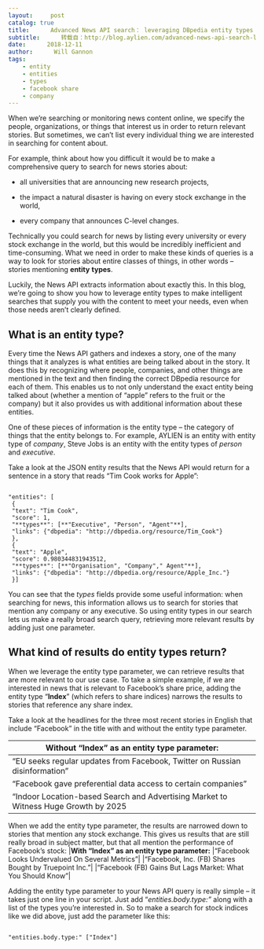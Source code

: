 ```yaml
---
layout:     post
catalog: true
title:      Advanced News API search： leveraging DBpedia entity types
subtitle:      转载自：http://blog.aylien.com/advanced-news-api-search-leveraging-dbpedia-entity-types/
date:      2018-12-11
author:      Will Gannon
tags:
    - entity
    - entities
    - types
    - facebook share
    - company
---
```


When we’re searching or monitoring news content online, we specify the people, organizations, or things that interest us in order to return relevant stories. But sometimes, we can’t list every individual thing we are interested in searching for content about.

For example, think about how you difficult it would be to make a comprehensive query to search for news stories about:

- all universities that are announcing new research projects,

- the impact a natural disaster is having on every stock exchange in the world,

- every company that announces C-level changes.


Technically you could search for news by listing every university or every stock exchange in the world, but this would be incredibly inefficient and time-consuming. What we need in order to make these kinds of queries is a way to look for stories about entire classes of things, in other words – stories mentioning **entity** **types**.

Luckily, the News API extracts information about exactly this. In this blog, we’re going to show you how to leverage entity types to make intelligent searches that supply you with the content to meet your needs, even when those needs aren’t clearly defined.

## What is an entity type?

Every time the News API gathers and indexes a story, one of the many things that it analyzes is what entities are being talked about in the story. It does this by recognizing where people, companies, and other things are mentioned in the text and then finding the correct DBpedia resource for each of them. This enables us to not only understand the exact entity being talked about (whether a mention of “apple” refers to the fruit or the company) but it also provides us with additional information about these entities.

One of these pieces of information is the entity type – the category of things that the entity belongs to. For example, AYLIEN is an entity with entity type of *company*, Steve Jobs is an entity with the entity types of *person* and *executive*.

Take a look at the JSON entity results that the News API would return for a sentence in a story that reads “Tim Cook works for Apple”:

```

"entities": [
 {
 "text": "Tim Cook",
 "score": 1,
 "**types**": [**"Executive", "Person", "Agent"**],
 "links": {"dbpedia": "http://dbpedia.org/resource/Tim_Cook"}
 },
 {
 "text": "Apple",
 "score": 0.980344831943512,
 "**types**": [**"Organisation", "Company"," Agent"**],
 "links": {"dbpedia": "http://dbpedia.org/resource/Apple_Inc."}
 }]

```

You can see that the *types* fields provide some useful information: when searching for news, this information allows us to search for stories that mention any company or any executive. So using entity types in our search lets us make a really broad search query, retrieving more relevant results by adding just one parameter.

## What kind of results do entity types return?

When we leverage the entity type parameter, we can retrieve results that are more relevant to our use case. To take a simple example, if we are interested in news that is relevant to Facebook’s share price, adding the entity type “**Index**” (which refers to share indices) narrows the results to stories that reference any share index.

Take a look at the headlines for the three most recent stories in English that include “Facebook” in the title with and without the entity type parameter.

|**Without “Index” as an entity type parameter:**
|------
|“EU seeks regular updates from Facebook, Twitter on Russian disinformation”|
|“Facebook gave preferential data access to certain companies”|
|“Indoor Location-based Search and Advertising Market to Witness Huge Growth by 2025 | Google, Cisco, Facebook – openPR'”|


When we add the entity type parameter, the results are narrowed down to stories that mention any stock exchange. This gives us results that are still really broad in subject matter, but that all mention the performance of Facebook’s stock:
|**With “Index” as an entity type parameter:**
|“Facebook Looks Undervalued On Several Metrics”|
|“Facebook, Inc. (FB) Shares Bought by Truepoint Inc.”|
|“Facebook (FB) Gains But Lags Market: What You Should Know”|

Adding the entity type parameter to your News API query is really simple – it takes just one line in your script. Just add “*entities.body.type:”* along with a list of the types you’re interested in. So to make a search for stock indices like we did above, just add the parameter like this:

```

"entities.body.type:" ["Index"]

```
